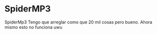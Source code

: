 # SpiderMP3
SpiderMp3
Tengo que arreglar como que 20 mil cosas pero bueno.
Ahora mismo esto no funciona uwu
